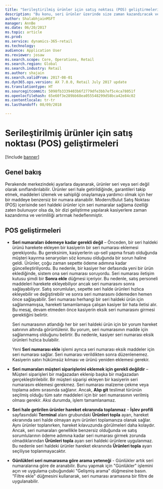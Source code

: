 ```yaml
---
title: "Serileştirilmiş ürünler için satış noktası (POS) geliştirmeleri"
description: "Bu konu, seri ürünler üzerinde size zaman kazandıracak ve verimliliğinizi artıracak geliştirmeleri listeler."
author: ShalabhjainMSFT
manager: AnnBe
ms.date: 06/20/2017
ms.topic: article
ms.prod: 
ms.service: dynamics-365-retail
ms.technology: 
audience: Application User
ms.reviewer: josaw
ms.search.scope: Core, Operations, Retail
ms.search.region: Global
ms.search.industry: Retail
ms.author: shajain
ms.search.validFrom: 2017-08-01
ms.dyn365.ops.version: AX 7.0.0, Retail July 2017 update
ms.translationtype: HT
ms.sourcegitcommit: 5098fb3339403b6f2779dfe3bb7ef5c4ca78051f
ms.openlocfilehash: 65e60f3e289bb68ea055548299d58bca42e84c02
ms.contentlocale: tr-tr
ms.lasthandoff: 08/09/2018

---
```


# <a name="point-of-sale-pos-improvements-for-serialized-products"></a>Serileştirilmiş ürünler için satış noktası (POS) geliştirmeleri

[!include [banner](includes/banner.md)]

## <a name="overview"></a>Genel bakış 
Perakende merkezindeki ayarlara dayanarak, ürünler seri veya seri değil olarak sınıflandırılabilir. Ürünler seri hale getirildiğinde, garantileri takip etmek, maddeleri izlemek ve sahipliği onaylamaya yardımcı olmak için her bir maddeye benzersiz bir numara atanabilir. Modern/Bulut Satış Noktası (POS) içerisinde seri haldeki ürünler için seri numaralar sağlama özelliği zaten bulunuyor olsa da, bir dizi geliştirme yapılarak kasiyerlere zaman kazandırma ve verimliliği artırmak hedeflenmiştir.  

## <a name="pos-improvements"></a>POS geliştirmeleri

- **Seri numaraları ödemeye kadar gerekli değil** – Önceden, bir seri haldeki ürünü harekete ekleyen bir kasiyerin bir seri numarası eklemesi gerekiyordu. Bu gereksinim, kasiyerlerin up-sell yapma fırsatı olduğunda müşteri kayırma senaryoları söz konusu olduğunda bir sorun haline geldi. Ürünler, çoğu zaman sepette ödeme adımına kadar güncelleştiriliyordu. Bu nedenle, bir kasiyer her defasında yeni bir ürün eklediğinde, sistem ona seri numarası soruyordu. Seri numarası iletişim kutusu şimdi bir **Sonra ekle** düğmesi içeriyor. Bu nedenle, satış personeli maddeleri harekete ekleyebiliyor ancak seri numarasını sonra sağlayabiliyor. Satış sorumluları, sepette seri halde ürünleri hızlıca ekleyebilir ve değiştirebilir ve sonra seri numarasını ödemeden hemen önce sağlayabilir. Seri numarası herhangi bir seri haldeki ürün için sağlanmamışsa, hareketi tamamlamaya çalışan kasiyer bir hata iletisi alır. Bu mesaj, devam etmeden önce kasiyerin eksik seri numarasını girmesi gerektiğini belirtir.

    Seri numarasının atlandığı her bir seri haldeki ürün için bir yorum hareket satırının altında görüntülenir. Bu yorum, seri numarasının madde için sağlanmamış olduğunu belirtir. Bu nedenle, kasiyer seri numarası eksik ürünleri hızlıca bulabilir.

    Yeni **Seri numarası ekle** işlemi ayrıca seri numarası eksik maddeler için seri numarası sağlar. Seri numarası verildikten sonra düzenlenemez. Kasiyerin satırı hükümsüz kılması ve ürünü yeniden eklemesi gerekir. 
    
- **Seri numaraları müşteri siparişlerini eklemek için gerekli değildir** – Müşteri siparişleri bir mağazadan eklenip başka bir mağazadan gerçekleştirilebilir. Bir müşteri siparişi ekleyen bir kasiyerin seri numarasını eklemesi gerekmez. Seri numarası malzeme çekme veya toplama adımı sırasında sağlanır. Ancak, **Alıp git** teslimat türünün seçilmiş olduğu tüm satır maddeleri için bir seri numarasının verilmiş olması gerekir. Aksi durumda, işlem tamamlanamaz.    
- **Seri hale getirilen ürünler hareket ekranında toplanmaz** – **İşlev profili** sayfasındaki **Terminal** alanı grubundaki **Ürünleri topla** ayarı, hareket ekranında seri halde olmayan aynı ürünleri toplamanıza olanak sağlar. Aynı ürünler toplanırken, hareket kılavuzunda görülmeleri daha kolaydır. Ancak, seri numaraları genellikle benzersiz olduğunda ve satış sorumlularının ödeme adımına kadar seri numarası girmek zorunda olmadıklarından **Ürünleri topla** ayarı seri haldeki ürünlere uygulanmaz. Bu nedenle seri haldeki ürünler hareket ekranında **Ürünleri topla** ayarı seçiliyse toplanmayacaktır.
- **Günlükleri seri numarasına göre arama yeteneği** - Günlükler artık seri numaralarına göre de aranabilir. Bunu yapmak için "Günlükler" işlemini açın ve uygulama çubuğundaki "Gelişmiş arama" düğmesine basın. "Filtre ekle" düğmesini kullanarak, seri numarası aramasına bir filtre de uygulanabilir.

